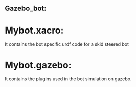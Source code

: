 ## Gazebo_bot:
# Mybot.xacro: 
   It contains the bot specific urdf code for a skid steered bot
# Mybot.gazebo: 
   It contains the plugins used in the bot simulation on gazebo.

